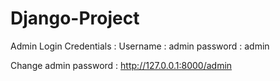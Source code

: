 # Django-Project

Admin Login Credentials :
Username : admin
password : admin

Change admin password : http://127.0.0.1:8000/admin